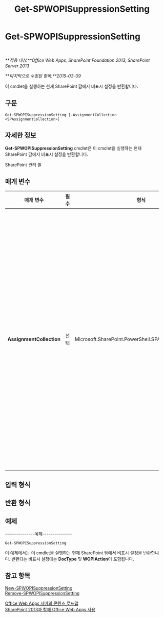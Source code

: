 ﻿---
title: Get-SPWOPISuppressionSetting
TOCTitle: Get-SPWOPISuppressionSetting
ms:assetid: a7924964-e16f-4eca-be91-7aff8d45e0c6
ms:mtpsurl: https://technet.microsoft.com/ko-kr/library/JJ219445(v=office.15)
ms:contentKeyID: 49643411
ms.date: 12/18/2017
mtps_version: v=office.15
ms.translationtype: HT
---

# Get-SPWOPISuppressionSetting

 

_**적용 대상:**Office Web Apps, SharePoint Foundation 2013, SharePoint Server 2013_

_**마지막으로 수정된 항목:**2015-03-09_

이 cmdlet을 실행하는 현재 SharePoint 팜에서 비표시 설정을 반환합니다.

## 구문

    Get-SPWOPISuppressionSetting [-AssignmentCollection <SPAssignmentCollection>]

## 자세한 정보

**Get-SPWOPISuppressionSetting** cmdlet은 이 cmdlet을 실행하는 현재 SharePoint 팜에서 비표시 설정을 반환합니다.

SharePoint 관리 셸

## 매개 변수


<table>
<colgroup>
<col style="width: 25%" />
<col style="width: 25%" />
<col style="width: 25%" />
<col style="width: 25%" />
</colgroup>
<thead>
<tr class="header">
<th>매개 변수</th>
<th>필수</th>
<th>형식</th>
<th>설명</th>
</tr>
</thead>
<tbody>
<tr class="odd">
<td><p><strong>AssignmentCollection</strong></p></td>
<td><p>선택</p></td>
<td><p>Microsoft.SharePoint.PowerShell.SPAssignmentCollection</p></td>
<td><p>올바른 삭제를 위해 개체를 관리합니다. <strong>SPWeb</strong> 또는 <strong>SPSite</strong>와 같은 개체를 사용하는 경우 많은 양의 메모리를 사용할 수 있으며, Windows PowerShell 스크립트에서 이러한 개체를 사용하려면 올바른 메모리 관리가 필요합니다. <strong>SPAssignment</strong> 개체를 사용하면 개체를 하나의 변수에 지정하고 해당 개체가 필요한 시기가 지나면 개체를 삭제하여 메모리를 확보할 수 있습니다. <strong>SPWeb</strong>, <strong>SPSite</strong> 또는 <strong>SPSiteAdministration</strong> 개체를 사용하는 경우 지정 컬렉션 또는 <strong>Global</strong> 매개 변수가 사용되지 않으면 해당 개체가 자동으로 삭제됩니다.</p>
<div class="alert">

> [!NOTE]
> <STRONG>Global</STRONG> 매개 변수가 사용되는 경우 모든 개체가 전역 저장소에 포함됩니다. 개체가 즉시 사용되지 않거나 <STRONG>Stop-SPAssignment</STRONG> 명령을 사용하여 삭제되지 않는 경우 메모리 부족 시나리오가 발생할 수 있습니다.


</div></td>
</tr>
</tbody>
</table>


## 입력 형식

## 반환 형식

## 예제

\---------------예제---------------

    Get-SPWOPISuppressionSetting

이 예제에서는 이 cmdlet을 실행하는 현재 SharePoint 팜에서 비표시 설정을 반환합니다. 반환되는 비표시 설정에는 **DocType** 및 **WOPIAction**이 포함됩니다.

## 참고 항목


[New-SPWOPISuppressionSetting](new-spwopisuppressionsetting.md)  
[Remove-SPWOPISuppressionSetting](remove-spwopisuppressionsetting.md)  


[Office Web Apps 서버의 콘텐츠 로드맵](content-roadmap-for-office-web-apps-server.md)  
[SharePoint 2013과 함께 Office Web Apps 사용](use-office-web-apps-with-sharepoint-2013.md)

